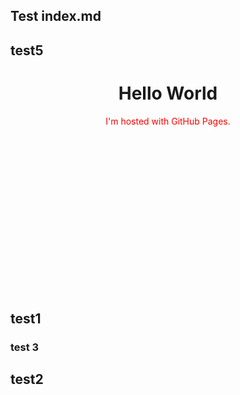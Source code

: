 ## Test index.md
## test5
<body>
<h1 align="center">Hello World</h1>
<p style="color:red" align="center"> I'm hosted with GitHub Pages.</p>

<svg fill="none" viewBox="0 0 600 300" width="600" height="300" xmlns="http://www.w3.org/2000/svg">
  <foreignObject width="100%" height="100%">
   </foreignObject>
</svg>

## test1

</body>

### test 3
## test2
